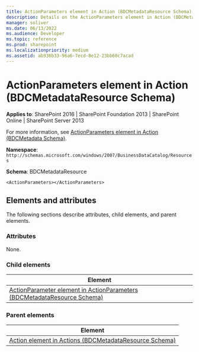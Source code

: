 ```yaml
---
title: ActionParameters element in Action (BDCMetadataResource Schema)
description: Details on the ActionParameters element in Action (BDCMetadataResource Schema)
manager: soliver
ms.date: 06/13/2022
ms.audience: Developer
ms.topic: reference
ms.prod: sharepoint
ms.localizationpriority: medium
ms.assetid: ab936b33-96a6-7ecd-8e12-23bb60c7acad
---
```


# ActionParameters element in Action (BDCMetadataResource Schema)

**Applies to**: SharePoint 2016 | SharePoint Foundation 2013 | SharePoint Online | SharePoint Server 2013

For more information, see [ActionParameters element in Action (BDCMetadata Schema)](actionparameters-element-in-action-bdcmetadata-schema.md).

**Namespace**: `http://schemas.microsoft.com/windows/2007/BusinessDataCatalog/Resources`

**Schema**: BDCMetadataResource

```
<ActionParameters></ActionParameters>
```

## Elements and attributes

The following sections describe attributes, child elements, and parent elements.

### Attributes

None.

### Child elements

| Element |
| --- |
| [ActionParameter element in ActionParameters (BDCMetadataResource Schema)](actionparameter-element-in-actionparameters-bdcmetadataresource-schema.md) |

### Parent elements

| Element |
| --- |
| [Action element in Actions (BDCMetadataResource Schema)](action-element-in-actions-bdcmetadataresource-schema.md) |






